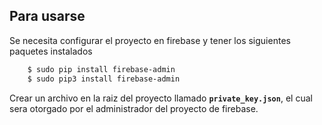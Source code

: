 ## Para usarse
Se necesita configurar el proyecto en firebase y tener los siguientes paquetes instalados
```bash
    $ sudo pip install firebase-admin
    $ sudo pip3 install firebase-admin
```

Crear un archivo en la raiz del proyecto llamado **`private_key.json`**, el cual sera otorgado por el administrador del proyecto de firebase.
